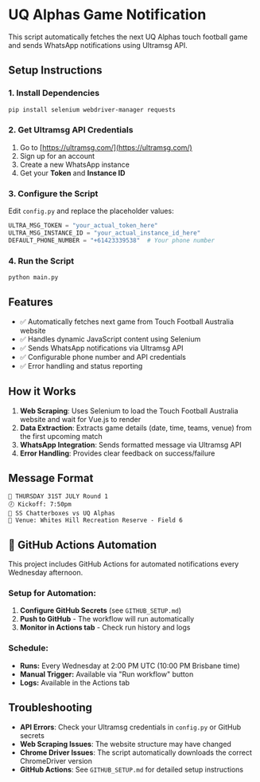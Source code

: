 # UQ Alphas Game Notification

This script automatically fetches the next UQ Alphas touch football game and sends WhatsApp notifications using Ultramsg API.

## Setup Instructions

### 1. Install Dependencies
```bash
pip install selenium webdriver-manager requests
```

### 2. Get Ultramsg API Credentials
1. Go to [https://ultramsg.com/](https://ultramsg.com/)
2. Sign up for an account
3. Create a new WhatsApp instance
4. Get your **Token** and **Instance ID**

### 3. Configure the Script
Edit `config.py` and replace the placeholder values:
```python
ULTRA_MSG_TOKEN = "your_actual_token_here"
ULTRA_MSG_INSTANCE_ID = "your_actual_instance_id_here"
DEFAULT_PHONE_NUMBER = "+61423339538"  # Your phone number
```

### 4. Run the Script
```bash
python main.py
```

## Features
- ✅ Automatically fetches next game from Touch Football Australia website
- ✅ Handles dynamic JavaScript content using Selenium
- ✅ Sends WhatsApp notifications via Ultramsg API
- ✅ Configurable phone number and API credentials
- ✅ Error handling and status reporting

## How it Works
1. **Web Scraping**: Uses Selenium to load the Touch Football Australia website and wait for Vue.js to render
2. **Data Extraction**: Extracts game details (date, time, teams, venue) from the first upcoming match
3. **WhatsApp Integration**: Sends formatted message via Ultramsg API
4. **Error Handling**: Provides clear feedback on success/failure

## Message Format
```
📅 THURSDAY 31ST JULY Round 1
🕖 Kickoff: 7:50pm
🏉 SS Chatterboxes vs UQ Alphas
📍 Venue: Whites Hill Recreation Reserve - Field 6
```

## 🚀 GitHub Actions Automation

This project includes GitHub Actions for automated notifications every Wednesday afternoon.

### **Setup for Automation:**
1. **Configure GitHub Secrets** (see `GITHUB_SETUP.md`)
2. **Push to GitHub** - The workflow will run automatically
3. **Monitor in Actions tab** - Check run history and logs

### **Schedule:**
- **Runs:** Every Wednesday at 2:00 PM UTC (10:00 PM Brisbane time)
- **Manual Trigger:** Available via "Run workflow" button
- **Logs:** Available in the Actions tab

## Troubleshooting
- **API Errors**: Check your Ultramsg credentials in `config.py` or GitHub secrets
- **Web Scraping Issues**: The website structure may have changed
- **Chrome Driver Issues**: The script automatically downloads the correct ChromeDriver version
- **GitHub Actions**: See `GITHUB_SETUP.md` for detailed setup instructions 